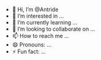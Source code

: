 - 👋 Hi, I’m @Antride
- 👀 I’m interested in ...
- 🌱 I’m currently learning ...
- 💞️ I’m looking to collaborate on ...
- 📫 How to reach me ...
- 😄 Pronouns: ...
- ⚡ Fun fact: ...

<!---
Antride/Antride is a ✨ special ✨ repository because its `README.md` (this file) appears on your GitHub profile.
You can click the Preview link to take a look at your changes.
--->
